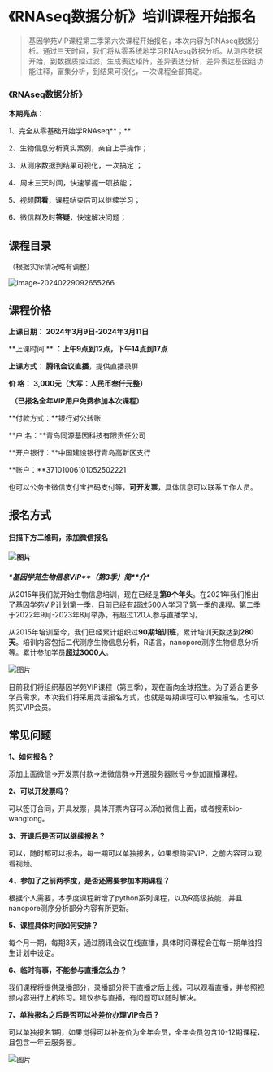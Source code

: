 # 《RNAseq数据分析》培训课程开始报名

> 基因学苑VIP课程第三季第六次课程开始报名，本次内容为RNAseq数据分析。通过三天时间，我们将从零系统地学习RNAesq数据分析。从测序数据开始，到数据质控过滤，生成表达矩阵，差异表达分析，差异表达基因组功能注释，富集分析，到结果可视化，一次课程全部搞定。




###  **《RNAseq数据分析》** 

**本期亮点：**

1、完全从零基础开始学RNAseq**；**

2、生物信息分析真实案例，亲自上手操作；

3、从测序数据到结果可视化，一次搞定 ；

4、周末三天时间，快速掌握一项技能；

5、视频**回看**，课程结束后可以继续学习；

6、微信群及时**答疑**，快速解决问题；



## **课程目录**

（根据实际情况略有调整）

![image-20240229092655266](./a4.assets/image-20240229092655266.png)

##  **课程价格** 



 **上课日期：** **2024年3月9日-2024年3月11日**

 **上课时间 ** **：上午9点到12点，下午14点到17点**

 **上课方式：**  **腾讯会议直播**，提供直播录屏

 **价   格：**  **3,000元（大写：人民币叁仟元整）**

​       **（已报名全年VIP用户免费参加本次课程）**

**付款方式：**银行对公转账

**户    名：**青岛同源基因科技有限责任公司

**开户银行：**中国建设银行青岛高新区支行

**账户：**37101006101052502221



也可以公务卡微信支付宝扫码支付等，**可开发票**，具体信息可以联系工作人员。



##  **报名方式** 



#### **扫描下方二维码，添加微信报名**

#### ![图片](./a4.assets/640-1709169859019-2.jpeg)

 ***\*基因学苑生物信息VIP\*******\*（第3季）简\*******\*介\**** 

从2015年我们就开始生物信息培训，现在已经是**第9个年头**。在2021年我们推出了基因学苑VIP计划第一季，目前已经有超过500人学习了第一季的课程。第二季于2022年9月-2023年8月举办，有超过120人参与直播学习。

从2015年培训至今，我们已经累计组织过**90期培训班**，累计培训天数达到**280天**。培训内容包括二代测序生物信息分析，R语言，nanopore测序生物信息分析等。累计参加学员**超过3000人**。

![图片](./a4.assets/640-1709169859019-3.png)



目前我们将组织基因学苑VIP课程（第三季），现在面向全球招生。为了适合更多学员需求，本次我们将采用灵活报名方式，也就是每期课程可以单独报名，也可以购买VIP会员。

##  **常见问题** 

**1、如何报名？**

添加上面微信->开发票付款->进微信群->开通服务器账号->参加直播课程。

**2、可以开发票吗？**

可以签订合同，开具发票，具体开票内容可以添加微信上面，或者搜索bio-wangtong。

**3、开课后是否可以继续报名？**

可以，随时都可以报名，每一期可以单独报名，如果想购买VIP，之前内容可以观看视频。

**4、参加了之前两季度，是否还需要参加本期课程？**

根据个人需要，本季度课程新增了python系列课程，以及R高级技能，并且nanopore测序分析部分内容有所更新。

**5、课程具体时间如何安排？**

每个月一期，每期3天，通过腾讯会议在线直播，具体时间课程会在每一期单独招生计划中设定。

**6、临时有事，不能参与直播怎么办？**

我们课程将提供录播部分，录播部分将于直播之后上线，可以观看直播，并参照视频内容进行上机练习。建议参与直播，有问题可以随时解决。

**7、单独报名之后是否可以补差价办理VIP会员？**

可以单独报名1期，如果觉得可以补差价为全年会员，全年会员包含10-12期课程，且包含一年云服务器。



![图片](./a4.assets/640-1709169859019-4.png)